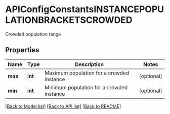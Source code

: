 # APIConfigConstantsINSTANCEPOPULATIONBRACKETSCROWDED

Crowded population range

## Properties
Name | Type | Description | Notes
------------ | ------------- | ------------- | -------------
**max** | **int** | Maximum population for a crowded instance | [optional] 
**min** | **int** | Minimum population for a crowded instance | [optional] 

[[Back to Model list]](../README.md#documentation-for-models) [[Back to API list]](../README.md#documentation-for-api-endpoints) [[Back to README]](../README.md)


